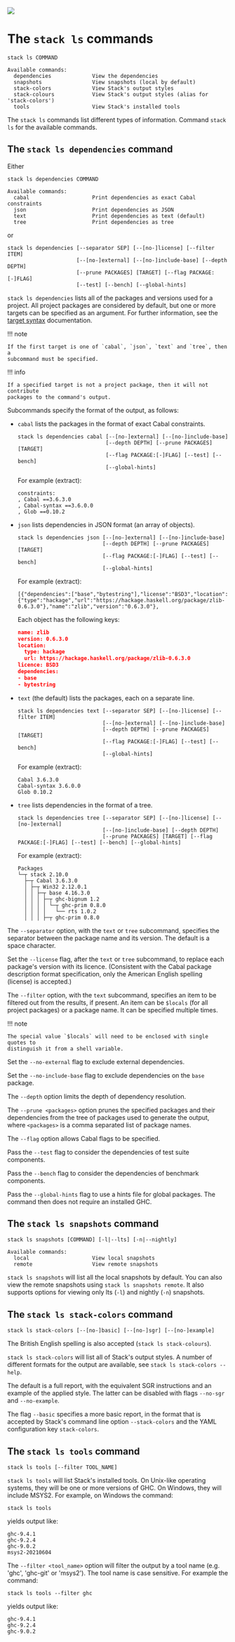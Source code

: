 <div class="hidden-warning"><a href="https://docs.haskellstack.org/"><img src="https://cdn.jsdelivr.net/gh/commercialhaskell/stack/doc/img/hidden-warning.svg"></a></div>

# The `stack ls` commands

~~~text
stack ls COMMAND

Available commands:
  dependencies             View the dependencies
  snapshots                View snapshots (local by default)
  stack-colors             View Stack's output styles
  stack-colours            View Stack's output styles (alias for 'stack-colors')
  tools                    View Stack's installed tools
~~~

The `stack ls` commands list different types of information. Command `stack ls`
for the available commands.

## The `stack ls dependencies` command

Either

~~~text
stack ls dependencies COMMAND

Available commands:
  cabal                    Print dependencies as exact Cabal constraints
  json                     Print dependencies as JSON
  text                     Print dependencies as text (default)
  tree                     Print dependencies as tree
~~~

or

~~~text
stack ls dependencies [--separator SEP] [--[no-]license] [--filter ITEM]
                      [--[no-]external] [--[no-]include-base] [--depth DEPTH]
                      [--prune PACKAGES] [TARGET] [--flag PACKAGE:[-]FLAG]
                      [--test] [--bench] [--global-hints]
~~~

`stack ls dependencies` lists all of the packages and versions used for a
project. All project packages are considered by default, but one or more targets
can be specified as an argument. For further information, see the
[target syntax](build_command.md#target-syntax) documentation.

!!! note

    If the first target is one of `cabal`, `json`, `text` and `tree`, then a
    subcommand must be specified.

!!! info

    If a specified target is not a project package, then it will not contribute
    packages to the command's output.

Subcommands specify the format of the output, as follows:

*   `cabal` lists the packages in the format of exact Cabal constraints.

    ~~~text
    stack ls dependencies cabal [--[no-]external] [--[no-]include-base]
                                [--depth DEPTH] [--prune PACKAGES] [TARGET]
                                [--flag PACKAGE:[-]FLAG] [--test] [--bench]
                                [--global-hints]
    ~~~

    For example (extract):

    ~~~text
    constraints:
    , Cabal ==3.6.3.0
    , Cabal-syntax ==3.6.0.0
    , Glob ==0.10.2
    ~~~

*   `json` lists dependencies in JSON format (an array of objects).

    ~~~text
    stack ls dependencies json [--[no-]external] [--[no-]include-base]
                               [--depth DEPTH] [--prune PACKAGES] [TARGET]
                               [--flag PACKAGE:[-]FLAG] [--test] [--bench]
                               [--global-hints]
    ~~~

    For example (extract):

    ~~~text
    [{"dependencies":["base","bytestring"],"license":"BSD3","location":{"type":"hackage","url":"https://hackage.haskell.org/package/zlib-0.6.3.0"},"name":"zlib","version":"0.6.3.0"},
    ~~~

    Each object has the following keys:

    ~~~json
    name: zlib
    version: 0.6.3.0
    location:
      type: hackage
      url: https://hackage.haskell.org/package/zlib-0.6.3.0
    licence: BSD3
    dependencies:
    - base
    - bytestring
    ~~~

*   `text` (the default) lists the packages, each on a separate line.

    ~~~text
    stack ls dependencies text [--separator SEP] [--[no-]license] [--filter ITEM]
                               [--[no-]external] [--[no-]include-base]
                               [--depth DEPTH] [--prune PACKAGES] [TARGET]
                               [--flag PACKAGE:[-]FLAG] [--test] [--bench]
                               [--global-hints]
    ~~~

    For example (extract):

    ~~~text
    Cabal 3.6.3.0
    Cabal-syntax 3.6.0.0
    Glob 0.10.2
    ~~~

*   `tree` lists dependencies in the format of a tree.

    ~~~text
    stack ls dependencies tree [--separator SEP] [--[no-]license] [--[no-]external]
                               [--[no-]include-base] [--depth DEPTH]
                               [--prune PACKAGES] [TARGET] [--flag PACKAGE:[-]FLAG] [--test] [--bench] [--global-hints]
    ~~~

    For example (extract):

    ~~~text
    Packages
    └─┬ stack 2.10.0
      ├─┬ Cabal 3.6.3.0
      │ ├─┬ Win32 2.12.0.1
      │ │ ├─┬ base 4.16.3.0
      │ │ │ ├─┬ ghc-bignum 1.2
      │ │ │ │ └─┬ ghc-prim 0.8.0
      │ │ │ │   └── rts 1.0.2
      │ │ │ ├─┬ ghc-prim 0.8.0
    ~~~

The `--separator` option, with the `text` or `tree` subcommand, specifies the
separator between the package name and its version. The default is a space
character.

Set the `--license` flag, after the `text` or `tree` subcommand, to replace each
package's version with its licence. (Consistent with the Cabal package
description format specification, only the American English spelling (license)
is accepted.)

The `--filter` option, with the `text` subcommand, specifies an item to be
filtered out from the results, if present. An item can be `$locals` (for all
project packages) or a package name. It can be specified multiple times.

!!! note

    The special value `$locals` will need to be enclosed with single quotes to
    distinguish it from a shell variable.

Set the `--no-external` flag to exclude external dependencies.

Set the `--no-include-base` flag to exclude dependencies on the `base` package.

The `--depth` option limits the depth of dependency resolution.

The `--prune <packages>` option prunes the specified packages and their
dependencies from the tree of packages used to generate the output, where
`<packages>` is a comma separated list of package names.

The `--flag` option allows Cabal flags to be specified.

Pass the `--test` flag to consider the dependencies of test suite components.

Pass the `--bench` flag to consider the dependencies of benchmark components.

Pass the `--global-hints` flag to use a hints file for global packages. The
command then does not require an installed GHC.

## The `stack ls snapshots` command

~~~text
stack ls snapshots [COMMAND] [-l|--lts] [-n|--nightly]

Available commands:
  local                    View local snapshots
  remote                   View remote snapshots
~~~

`stack ls snapshots` will list all the local snapshots by default. You can also
view the remote snapshots using `stack ls snapshots remote`. It also supports
options for viewing only lts (`-l`) and nightly (`-n`) snapshots.

## The `stack ls stack-colors` command

~~~text
stack ls stack-colors [--[no-]basic] [--[no-]sgr] [--[no-]example]
~~~

The British English spelling is also accepted (`stack ls stack-colours`).

`stack ls stack-colors` will list all of Stack's output styles. A number of
different formats for the output are available, see
`stack ls stack-colors --help`.

The default is a full report, with the equivalent SGR instructions and an
example of the applied style. The latter can be disabled with flags `--no-sgr`
and `--no-example`.

The flag `--basic` specifies a more basic report, in the format that is accepted
by Stack's command line option `--stack-colors` and the YAML configuration key
`stack-colors`.

## The `stack ls tools` command

~~~text
stack ls tools [--filter TOOL_NAME]
~~~

`stack ls tools` will list Stack's installed tools. On Unix-like operating
systems, they will be one or more versions of GHC. On Windows, they will include
MSYS2. For example, on Windows the command:

~~~text
stack ls tools
~~~

yields output like:

~~~text
ghc-9.4.1
ghc-9.2.4
ghc-9.0.2
msys2-20210604
~~~

The `--filter <tool_name>` option will filter the output by a tool name (e.g.
'ghc', 'ghc-git' or 'msys2'). The tool name is case sensitive. For example the
command:

~~~text
stack ls tools --filter ghc
~~~

yields output like:

~~~text
ghc-9.4.1
ghc-9.2.4
ghc-9.0.2
~~~
